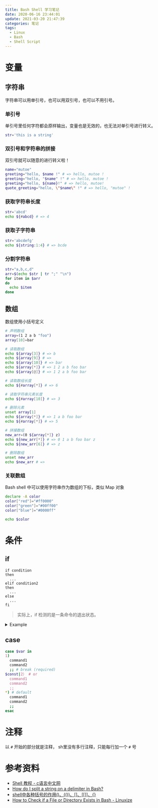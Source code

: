 ```yaml
---
title: Bash Shell 学习笔记  
date: 2020-06-16 23:44:01  
update: 2021-03-20 21:47:39  
categories: 笔记  
tags:
  - Linux
  - Bash
  - Shell Script
---
```


# 变量

## 字符串

字符串可以用单引号，也可以用双引号，也可以不用引号。

### 单引号

单引号里任何字符都会原样输出，变量也是无效的，也无法对单引号进行转义。

```bash
str='this is a string'
```

### 双引号和字符串的拼接

双引号就可以随意的进行转义啦！

```bash
name="mutoe"
greeting="hello, $name !" # => hello, mutoe !
greeting="hello, "$name" !" # => hello, mutoe !
greeting="hello, ${name}!" # => hello, mutoe!
quote_greeting="hello, \"$name\" !" # => hello, "mutoe" !
```

### 获取字符串长度

```bash
str='abcd'
echo ${#abcd} # => 4
```

### 获取子字符串

```bash
str='abcdefg'
echo ${string:1:4} # => bcde
```

### 分割字符串

```bash
str="a,b,c,d"
arr=$(echo $str | tr ";" "\n")
for item in $arr
do
  echo $item
done
```

## 数组

数组使用小括号定义

```sh
# 声明数组
array=(1 2 a b "foo")
array[10]=bar

# 读取数组
echo ${array[3]} # => b
echo ${array[9]} # => 
echo ${array[10]} # => bar
echo ${array[*]} # => 1 2 a b foo bar
echo ${array[@]} # => 1 2 a b foo bar

# 读取数组长度
echo ${#array[*]} # => 6

# 读取字符串元素长度
echo ${#array[10]} # => 3

# 删除元素
unset array[1]
echo ${array[*]} # => 1 a b foo bar
echo ${#array[*]} # => 5

# 拼接数组
new_arr=(0 ${array[*]} z)
echo ${new_arr[*]} # => 0 1 a b foo bar z
echo ${new_arr[6]} # => z

# 删除数组
unset new_arr
echo $new_arr # => 
```

### 关联数组

Bash shell 中可以使用字符串作为数组的下标，类似 Map 对象

```bash
declare -A color
color["red"]="#ff0000"
color["green"]="#00ff00"
color["blue"]="#0000ff"

echo $color
```

# 条件

## if

```shell
if condition
then
  ...
elif condition2
then
  ...
else
  ...
fi
```

> 实际上，if 检测的是一条命令的退出状态。

<details>
<summary>Example</summary>

```shell
a=$[2*3]
b=$[1+5]
if [ $a == $b ]; then
    echo "a == b"
fi
```
</details>

## case

```sh
case $var in
1)
  command1
  command2
  ;; # break (required)
$const|2） # or
  command1
  command2
  ;;
*) # default
  command1
  command2
  ;;
esac
```

<!--
# 循环

## for

## while

## until
-->

# 注释

以 `#` 开始的部分就是注释， sh里没有多行注释，只能每行加一个 `#` 号

# 参考资料

- [Shell 教程 - c语言中文网](https://wiki.jikexueyuan.com/project/shell-tutorial)
- [How do I split a string on a delimiter in Bash?](https://stackoverflow.com/q/918886/7736393)
- [shell中各种括号的作用()、(())、[]、[[]]、{}](https://blog.csdn.net/taiyang1987912/article/details/39551385)
- [How to Check if a File or Directory Exists in Bash - Linuxize](https://linuxize.com/post/bash-check-if-file-exists/)
